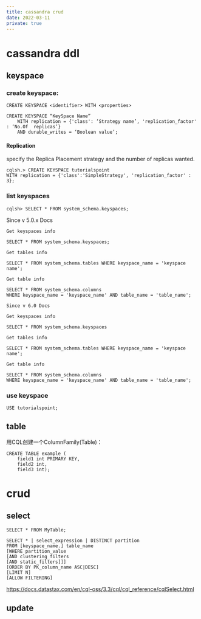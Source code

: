 ```yaml
---
title: cassandra crud
date: 2022-03-11
private: true
---
```

# cassandra ddl
## keyspace
### create keyspace: 

    CREATE KEYSPACE <identifier> WITH <properties>

    CREATE KEYSPACE “KeySpace Name”
        WITH replication = {'class': ‘Strategy name’, 'replication_factor' : ‘No.Of  replicas’}
        AND durable_writes = ‘Boolean value’;

#### Replication
specify the Replica Placement strategy and the number of replicas wanted.

    cqlsh.> CREATE KEYSPACE tutorialspoint
    WITH replication = {'class':'SimpleStrategy', 'replication_factor' : 3};

### list keyspaces


    cqlsh> SELECT * FROM system_schema.keyspaces;


Since v 5.0.x Docs

    Get keyspaces info

    SELECT * FROM system_schema.keyspaces;

    Get tables info

    SELECT * FROM system_schema.tables WHERE keyspace_name = 'keyspace name';

    Get table info

    SELECT * FROM system_schema.columns
    WHERE keyspace_name = 'keyspace_name' AND table_name = 'table_name';

    Since v 6.0 Docs

    Get keyspaces info

    SELECT * FROM system_schema.keyspaces

    Get tables info

    SELECT * FROM system_schema.tables WHERE keyspace_name = 'keyspace name';

    Get table info

    SELECT * FROM system_schema.columns
    WHERE keyspace_name = 'keyspace_name' AND table_name = 'table_name';

### use keyspace
    USE tutorialspoint;

## table
用CQL创建一个ColumnFamily(Table)：

    CREATE TABLE example (
        field1 int PRIMARY KEY,
        field2 int,
        field3 int);


# crud
## select
    SELECT * FROM MyTable;

    SELECT * | select_expression | DISTINCT partition 
    FROM [keyspace_name.] table_name 
    [WHERE partition_value
    [AND clustering_filters 
    [AND static_filters]]] 
    [ORDER BY PK_column_name ASC|DESC] 
    [LIMIT N]
    [ALLOW FILTERING]

https://docs.datastax.com/en/cql-oss/3.3/cql/cql_reference/cqlSelect.html

## update